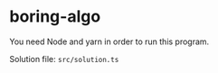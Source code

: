 # boring-algo
You need Node and yarn in order to run this program.

Solution file: `src/solution.ts`